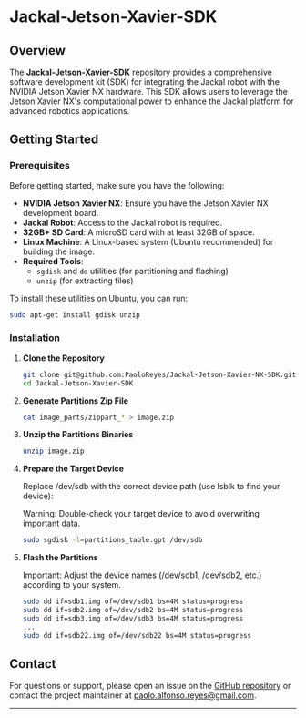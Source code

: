 # Jackal-Jetson-Xavier-SDK

## Overview

The **Jackal-Jetson-Xavier-SDK** repository provides a comprehensive software development kit (SDK) for integrating the Jackal robot with the NVIDIA Jetson Xavier NX hardware. This SDK allows users to leverage the Jetson Xavier NX's computational power to enhance the Jackal platform for advanced robotics applications.

## Getting Started

### Prerequisites

Before getting started, make sure you have the following:

- **NVIDIA Jetson Xavier NX**: Ensure you have the Jetson Xavier NX development board.
- **Jackal Robot**: Access to the Jackal robot is required.
- **32GB+ SD Card**: A microSD card with at least 32GB of space.
- **Linux Machine**: A Linux-based system (Ubuntu recommended) for building the image.
- **Required Tools**: 
  - `sgdisk` and `dd` utilities (for partitioning and flashing)
  - `unzip` (for extracting files)

To install these utilities on Ubuntu, you can run:
```bash
sudo apt-get install gdisk unzip
```

### Installation

1. **Clone the Repository**

   ```bash
   git clone git@github.com:PaoloReyes/Jackal-Jetson-Xavier-NX-SDK.git
   cd Jackal-Jetson-Xavier-SDK
   ```

2. **Generate Partitions Zip File**

   ```bash
   cat image_parts/zippart_* > image.zip
   ```

3. **Unzip the Partitions Binaries**

   ```bash
   unzip image.zip
   ```

4. **Prepare the Target Device** 

   Replace /dev/sdb with the correct device path (use lsblk to find your device):

   Warning: Double-check your target device to avoid overwriting important data.

   ```bash
   sudo sgdisk -l=partitions_table.gpt /dev/sdb
   ```

5. **Flash the Partitions**

   Important: Adjust the device names (/dev/sdb1, /dev/sdb2, etc.) according to your system.

   ```bash
   sudo dd if=sdb1.img of=/dev/sdb1 bs=4M status=progress
   sudo dd if=sdb2.img of=/dev/sdb2 bs=4M status=progress
   sudo dd if=sdb3.img of=/dev/sdb3 bs=4M status=progress
   ...
   sudo dd if=sdb22.img of=/dev/sdb22 bs=4M status=progress
   ```

## Contact

For questions or support, please open an issue on the [GitHub repository](https://github.com/PaoloReyes/Jackal-Jetson-Xavier-NX-SDK/issues) or contact the project maintainer at [paolo.alfonso.reyes@gmail.com](mailto:paolo.alfonso.reyes@gmail.com).

---
